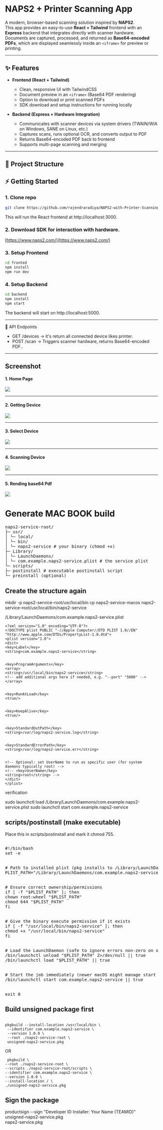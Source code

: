 # NAPS2 + Printer Scanning App

A modern, browser-based scanning solution inspired by **NAPS2**.  
This app provides an easy-to-use **React + Tailwind** frontend with an **Express** backend that integrates directly with scanner hardware. Documents are captured, processed, and returned as **Base64-encoded PDFs**, which are displayed seamlessly inside an `<iframe>` for preview or printing.

---

## ✨ Features

- **Frontend (React + Tailwind)**

  - Clean, responsive UI with TailwindCSS
  - Document preview in an `<iframe>` (Base64 PDF rendering)
  - Option to download or print scanned PDFs
  - SDK download and setup instructions for running locally

- **Backend (Express + Hardware Integration)**
  - Communicates with scanner devices via system drivers (TWAIN/WIA on Windows, SANE on Linux, etc.)
  - Captures scans, runs optional OCR, and converts output to PDF
  - Returns Base64-encoded PDF back to frontend
  - Supports multi-page scanning and merging

---

## 📂 Project Structure

## ⚡ Getting Started

### 1. Clone repo

```bash
git clone https://github.com/rajendraradiya/NAPS2-with-Printer-Scanning-App.git
```

This will run the React frontend at http://localhost:3000.

### 2. Download SDK for interaction with hardware.

[https://www.naps2.com/](https://www.naps2.com/)

### 3. Setup Frontend

```bash
cd fronted
npm install
npm run dev
```

### 4. Setup Backend

```bash
cd backend
npm install
npm start
```

The backend will start on http://localhost:5000.

---

🔌 API Endpoints

<ul>

<li>      GET  /devices →  it's return all connected device likes printer.</li>

<li> POST /scan → Triggers scanner hardware, returns Base64-encoded PDF.. </li>

</ul>

---

## Screenshot

#### 1. Home Page

<img src="frontend/src/assets/Screenshot1.png" />

---

#### 2. Getting Device

<img src="frontend/src/assets/Screenshot2.png" />

---

#### 3. Select Device

<img src="frontend/src/assets/Screenshot3.png" />

---

#### 4. Scanning Device

<img src="frontend/src/assets/Screenshot4.png" />

---

#### 5. Rending base64 Pdf

<img src="frontend/src/assets/Screenshot5.png" />

# Generate MAC BOOK build

<pre>
naps2-service-root/
├─ usr/
│ └─ local/
│ └─ bin/
│ └─ naps2-service # your binary (chmod +x)
├─ Library/
│ └─ LaunchDaemons/
│ └─ com.example.naps2-service.plist # the service plist
└─ scripts/
├─ postinstall # executable postinstall script
└─ preinstall (optional)
</pre>

## Create the structure again

mkdir -p naps2-service-root/usr/local/bin
cp naps2-service-macos naps2-service-root/usr/local/bin/naps2-service

/Library/LaunchDaemons/com.example.naps2-service.plist

```
<?xml version="1.0" encoding="UTF-8"?>
<!DOCTYPE plist PUBLIC "-//Apple Computer//DTD PLIST 1.0//EN"
"http://www.apple.com/DTDs/PropertyList-1.0.dtd">
<plist version="1.0">
<dict>
<key>Label</key>
<string>com.example.naps2-service</string>


<key>ProgramArguments</key>
<array>
<string>/usr/local/bin/naps2-service</string>
<!-- add additional args here if needed, e.g. "--port" "5000" -->
</array>


<key>RunAtLoad</key>
<true/>


<key>KeepAlive</key>
<true/>


<key>StandardOutPath</key>
<string>/var/log/naps2-service.log</string>


<key>StandardErrorPath</key>
<string>/var/log/naps2-service.err</string>


<!-- Optional: set UserName to run as specific user (for system daemons typically root) -->
<!-- <key>UserName</key>
<string>root</string> -->
</dict>
</plist>

```

verification

sudo launchctl load /Library/LaunchDaemons/com.example.naps2-service.plist
sudo launchctl start com.example.naps2-service

## scripts/postinstall (make executable)

Place this in scripts/postinstall and mark it chmod 755.

<pre>

#!/bin/bash
set -e


# Path to installed plist (pkg installs to /Library/LaunchDaemons)
PLIST_PATH="/Library/LaunchDaemons/com.example.naps2-service.plist"


# Ensure correct ownership/permissions
if [ -f "$PLIST_PATH" ]; then
chown root:wheel "$PLIST_PATH"
chmod 644 "$PLIST_PATH"
fi


# Give the binary execute permission if it exists
if [ -f "/usr/local/bin/naps2-service" ]; then
chmod +x "/usr/local/bin/naps2-service"
fi


# Load the LaunchDaemon (safe to ignore errors non-zero on older macOS)
/bin/launchctl unload "$PLIST_PATH" 2>/dev/null || true
/bin/launchctl load "$PLIST_PATH" || true


# Start the job immediately (newer macOS might manage start automatically)
/bin/launchctl start com.example.naps2-service || true


exit 0
</pre>


## Build unsigned package first
```

pkgbuild --install-location /usr/local/bin \
 --identifier com.example.naps2-service \
 --version 1.0.0 \
 --root ./naps2-service-root \
 unsigned-naps2-service.pkg

```

 OR

```
 pkgbuild \
--root ./naps2-service-root \
--scripts ./naps2-service-root/scripts \
--identifier com.example.naps2-service \
--version 1.0.0 \
--install-location / \
./unsigned-naps2-service.pkg

```

## Sign the package

productsign --sign "Developer ID Installer: Your Name (TEAMID)" \
 unsigned-naps2-service.pkg \
 naps2-service.pkg
